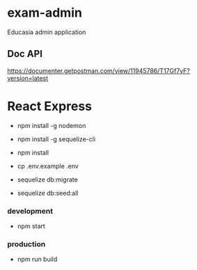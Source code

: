# exam-admin
Educasia admin application

## Doc API
https://documenter.getpostman.com/view/11945786/T17Gf7yF?version=latest

# React Express
- npm install -g nodemon

- npm install -g sequelize-cli

- npm install

- cp .env.example .env

- sequelize db:migrate

- sequelize db:seed:all

### development
- npm start

### production
- npm run build
